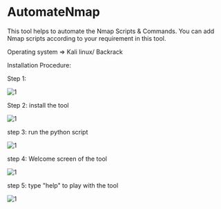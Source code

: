 # AutomateNmap
This tool helps to automate the Nmap Scripts &amp; Commands. You can add Nmap scripts according to your requirement in this tool. 

Operating system =>  Kali linux/ Backrack 

Installation Procedure:

Step 1: 

![1](https://user-images.githubusercontent.com/26543120/30103346-fd0eca70-930f-11e7-93d8-536b06b90219.JPG)

Step 2: install the tool

![1](https://user-images.githubusercontent.com/26543120/30103485-6daec4f6-9310-11e7-8187-fdd91099e665.JPG)

step 3: run the python script

![1](https://user-images.githubusercontent.com/26543120/30103595-bd5666c6-9310-11e7-8f71-f87a94bf65af.JPG)

step 4: Welcome screen of the tool

![1](https://user-images.githubusercontent.com/26543120/30103708-1a9c04b2-9311-11e7-8492-6de422a23c02.JPG)

step 5: type "help" to play with the tool

![1](https://user-images.githubusercontent.com/26543120/30103846-7ec27f2a-9311-11e7-9e7e-c3c87a8017ed.JPG)


